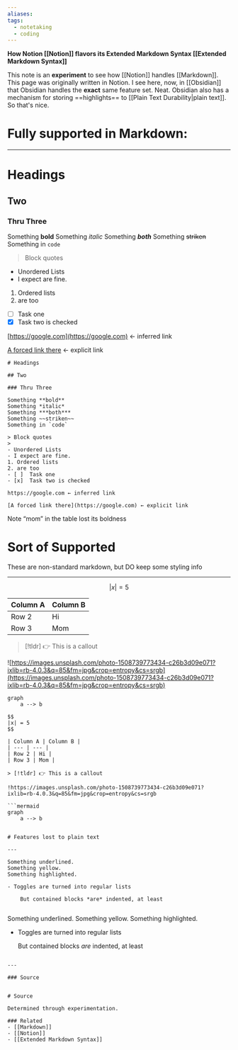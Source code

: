 ```yaml
---
aliases: 
tags:
  - notetaking
  - coding
---
```

**How Notion [[Notion]] flavors its Extended Markdown Syntax [[Extended Markdown Syntax]]**

This note is an **experiment** to see how [[Notion]] handles [[Markdown]]. This page was originally written in Notion. I see here, now, in [[Obsidian]] that Obsidian handles the **exact** same feature set. Neat. Obsidian also has a mechanism for storing ==highlights== to [[Plain Text Durability|plain text]]. So that's nice.

# Fully supported in Markdown:

---

# Headings

## Two

### Thru Three

Something **bold**
Something *italic*
Something ***both***
Something ~~striken~~
Something in `code`

> Block quotes
> 
- Unordered Lists
- I expect are fine.
1. Ordered lists
2. are too
- [ ]  Task one
- [x]  Task two is checked

[https://google.com](https://google.com) ← inferred link

[A forced link there](https://google.com) ← explicit link

```
# Headings

## Two

### Thru Three

Something **bold**
Something *italic*
Something ***both***
Something ~~striken~~
Something in `code`

> Block quotes
> 
- Unordered Lists
- I expect are fine.
1. Ordered lists
2. are too
- [ ]  Task one
- [x]  Task two is checked

https://google.com ← inferred link

[A forced link there](https://google.com) ← explicit link
```

Note “mom” in the table lost its boldness

# Sort of Supported

These are non-standard markdown, but DO keep some styling info

---

$$
|x| = 5
$$

| Column A | Column B |
| --- | --- |
| Row 2 | Hi |
| Row 3 | Mom |

> [!tldr] 👉 This is a callout

![https://images.unsplash.com/photo-1508739773434-c26b3d09e071?ixlib=rb-4.0.3&q=85&fm=jpg&crop=entropy&cs=srgb](https://images.unsplash.com/photo-1508739773434-c26b3d09e071?ixlib=rb-4.0.3&q=85&fm=jpg&crop=entropy&cs=srgb)

```mermaid
graph
	a --> b
```

```
$$
|x| = 5
$$

| Column A | Column B |
| --- | --- |
| Row 2 | Hi |
| Row 3 | Mom |

> [!tldr] 👉 This is a callout

!https://images.unsplash.com/photo-1508739773434-c26b3d09e071?ixlib=rb-4.0.3&q=85&fm=jpg&crop=entropy&cs=srgb

```mermaid
graph
	a --> b
```
```

# Features lost to plain text

---

Something underlined. 
Something yellow. 
Something highlighted.

- Toggles are turned into regular lists
    
    But contained blocks *are* indented, at least
    

```
Something underlined. 
Something yellow. 
Something highlighted.

- Toggles are turned into regular lists
    
    But contained blocks *are* indented, at least
```

---

### Source


# Source

Determined through experimentation.

### Related
- [[Markdown]] 
- [[Notion]] 
- [[Extended Markdown Syntax]]